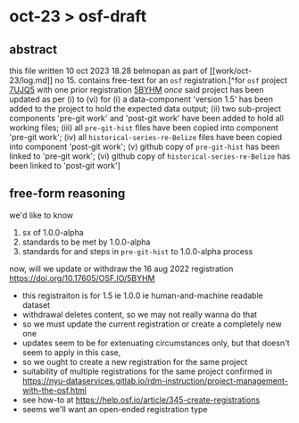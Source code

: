 # oct-23 > osf-draft

## abstract

this file written 10 oct 2023 18.28 belmopan as part of [[work/oct-23/log.md]] no 15. contains free-text for an `osf` registration.[^for `osf` project [7UJQ5](https://osf.io/7ujq5/) with one prior registration [5BYHM](https://doi.org/10.17605/OSF.IO/5BYHM) *once* said project has been updated as per (i) to (vi) for (i) a data-component 'version 1.5' has been added to the project to hold the expected data output; (ii) two sub-project components 'pre-git work' and 'post-git work' have been added to hold all working files; (iii) all `pre-git-hist` files have been copied into component 'pre-git work'; (iv) all `historical-series-re-Belize` files have been copied into component 'post-git work'; (v) github copy of `pre-git-hist` has been linked to 'pre-git work'; (vi) github copy of `historical-series-re-Belize` has been linked to 'post-git work']

## free-form reasoning

we'd like to know
1. sx of 1.0.0-alpha
2. standards to be met by 1.0.0-alpha
3. standards for and steps in `pre-git-hist` to 1.0.0-alpha process

now, will we update or withdraw the 16 aug 2022 registration https://doi.org/10.17605/OSF.IO/5BYHM
- this registraiton is for 1.5 ie 1.0.0 ie human-and-machine readable dataset
- withdrawal deletes content, so we may not really wanna do that
- so we must update the current registration or create a completely new one
- updates seem to be for extenuating circumstances only, but that doesn't seem to apply in this case,
- so we ought to create a new registration for the same project
- suitability of multiple registrations for the same project confirmed in https://nyu-dataservices.gitlab.io/rdm-instruction/project-management-with-the-osf.html
- see how-to at https://help.osf.io/article/345-create-registrations
- seems we'll want an open-ended registration type